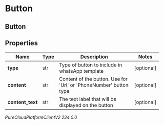 # Button

## Button

## Properties

|Name | Type | Description | Notes|
|------------ | ------------- | ------------- | -------------|
| **type** | str | Type of button to include in whatsApp template | [optional] |
| **content** | str | Content of the button. Use for &#39;Url&#39; or &#39;PhoneNumber&#39; button type | [optional] |
| **content_text** | str | The text label that will be displayed on the button | [optional] |



_PureCloudPlatformClientV2 234.0.0_
